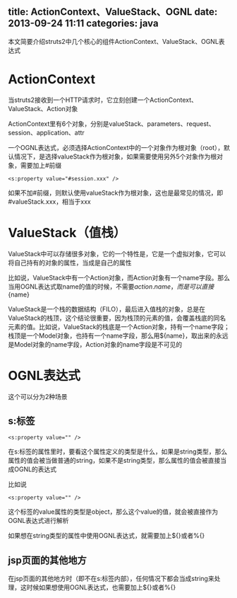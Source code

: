 title: ActionContext、ValueStack、OGNL
date: 2013-09-24 11:11
categories: java 
---
本文简要介绍struts2中几个核心的组件ActionContext、ValueStack、OGNL表达式 
<!--more-->

# ActionContext 

当struts2接收到一个HTTP请求时，它立刻创建一个ActionContext、ValueStack、Action对象 

ActionContext里有6个对象，分别是valueStack、parameters、request、session、application、attr 

一个OGNL表达式，必须选择ActionContext中的一个对象作为根对象（root），默认情况下，是选择valueStack作为根对象，如果需要使用另外5个对象作为根对象，需要加上\#前缀

```
<s:property value="#session.xxx" />
```

如果不加\#前缀，则默认使用valueStack作为根对象，这也是最常见的情况，即\#valueStack.xxx，相当于xxx


# ValueStack（值栈） 

ValueStack中可以存储很多对象，它的一个特性是，它是一个虚拟对象，它可以将自己持有的对象的属性，当成是自己的属性 

比如说，ValueStack中有一个Action对象，而Action对象有一个name字段。那么当用OGNL表达式取name的值的时候，不需要${action.name}，而是可以直接${name} 

ValueStack是一个栈的数据结构（FILO），最后进入值栈的对象，总是在ValueStack的栈顶，这个结论很重要，因为栈顶的元素的值，会覆盖栈底的同名元素的值。比如说，ValueStack的栈底是一个Action对象，持有一个name字段；栈顶是一个Model对象，也持有一个name字段，那么用${name}，取出来的永远是Model对象的name字段，Action对象的name字段是不可见的 
 
# OGNL表达式 

这个可以分为2种场景

## s:标签

```
<s:property value="" />
```

在s:标签的属性里时，要看这个属性定义的类型是什么，如果是string类型，那么属性的值会被当做普通的string，如果不是string类型，那么属性的值会被直接当成OGNL的表达式 

比如说

```
<s:property value="" />
```

这个标签的value属性的类型是object，那么这个value的值，就会被直接作为OGNL表达式进行解析 

如果想在string类型的属性中使用OGNL表达式，就需要加上${}或者%{}

## jsp页面的其他地方 

在jsp页面的其他地方时（即不在s:标签内部），任何情况下都会当成string来处理，这时候如果想使用OGNL表达式，也需要加上${}或者%{} 